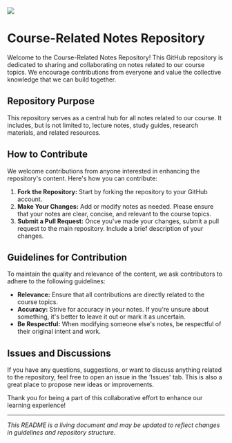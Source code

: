 <img src="https://img.freepik.com/premium-photo/view-forest-with-river-mountain-illustration-banner-background_826849-2880.jpg">



# Course-Related Notes Repository

Welcome to the Course-Related Notes Repository! 
This GitHub repository is dedicated to sharing and collaborating on notes related to our course topics. 
We encourage contributions from everyone and value the collective knowledge that we can build together.

## Repository Purpose
This repository serves as a central hub for all notes related to our course. It includes, but is not limited to, lecture notes, study guides, research materials, and related resources.

## How to Contribute
We welcome contributions from anyone interested in enhancing the repository's content. Here's how you can contribute:

1. **Fork the Repository:** Start by forking the repository to your GitHub account.
2. **Make Your Changes:** Add or modify notes as needed. Please ensure that your notes are clear, concise, and relevant to the course topics.
3. **Submit a Pull Request:** Once you've made your changes, submit a pull request to the main repository. Include a brief description of your changes.

## Guidelines for Contribution
To maintain the quality and relevance of the content, we ask contributors to adhere to the following guidelines:

- **Relevance:** Ensure that all contributions are directly related to the course topics.
- **Accuracy:** Strive for accuracy in your notes. If you're unsure about something, it's better to leave it out or mark it as uncertain.
- **Be Respectful:** When modifying someone else's notes, be respectful of their original intent and work.

## Issues and Discussions
If you have any questions, suggestions, or want to discuss anything related to the repository, feel free to open an issue in the 'Issues' tab. 
This is also a great place to propose new ideas or improvements.

Thank you for being a part of this collaborative effort to enhance our learning experience!

---

*This README is a living document and may be updated to reflect changes in guidelines and repository structure.*
